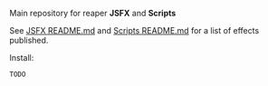 Main repository for reaper **JSFX** and **Scripts**

See [JSFX README.md](./jsfx/README.md) and [Scripts README.md](./scripts/README.md) for a list of effects published.

Install:
```
TODO
```
